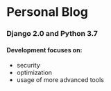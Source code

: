 # Personal Blog

### Django 2.0 and Python 3.7

#### Development focuses on:
- security
- optimization
- usage of more advanced tools
